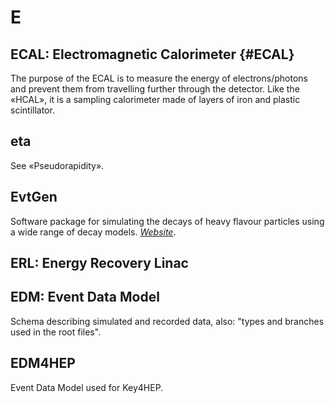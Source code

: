 # E

## ECAL: Electromagnetic Calorimeter {#ECAL}

The purpose of the ECAL is to measure the energy of electrons/photons and prevent them from travelling further through the detector.
Like the «HCAL», it is a sampling calorimeter made of layers of iron and plastic scintillator.


## eta

See «Pseudorapidity».

## EvtGen

Software package for simulating the decays of heavy flavour particles using a wide range of decay models.
[_Website_](https://evtgen.hepforge.org).

## ERL: Energy Recovery Linac


## EDM: Event Data Model

Schema describing simulated and recorded data, also: "types and branches used in the root files".

## EDM4HEP

Event Data Model used for Key4HEP.
